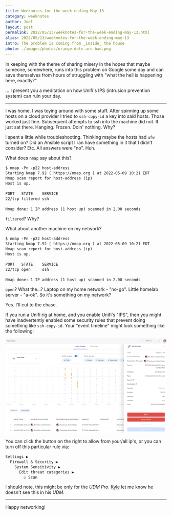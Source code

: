 ```yaml
---
title: Weeknotes for the week ending May.13
category: weeknotes
author: Joel
layout: post
permalink: 2022/05/13/weeknotes-for-the-week-ending-may-13.html
alias: 2022/05/13/weeknotes-for-the-week-ending-may-13
intro: The problem is coming from _inside_ the house
photo: ./images/photos/orange-dots-are-bad.png
---
```


In keeping with the theme of sharing misery in the hopes that maybe someone, somewhere, runs into this problem
on Google some day and can save themselves from hours of struggling with "what the hell is happening here, exactly?"

... I present you a meditation on how Unifi's IPS (intrusion prevention system) can ruin your day.

***

I was home. I was toying around with some stuff. After spinning up some hosts on a cloud provider I tried to
`ssh-copy-id` a key into said hosts. Those worked just fine. Subsequent attempts to ssh into the machine did not. It
just sat there. Hanging. Frozen. Doin' nothing. Why?

I spent a little while troubleshooting. Thinking maybe the hosts had `ufw` turned on? Did an Ansible script
I ran have something in it that I didn't consider? Etc. All answers were "no". Huh.

What does `nmap` say about this?

```
$ nmap -Pn -p22 host-address
Starting Nmap 7.92 ( https://nmap.org ) at 2022-05-09 10:21 EDT
Nmap scan report for host-address (ip)
Host is up.

PORT   STATE    SERVICE
22/tcp filtered ssh

Nmap done: 1 IP address (1 host up) scanned in 2.08 seconds
```

`filtered`? Why?

What about another machine on my network?

```
$ nmap -Pn -p22 host-address
Starting Nmap 7.92 ( https://nmap.org ) at 2022-05-09 10:21 EDT
Nmap scan report for host-address (ip)
Host is up.

PORT   STATE    SERVICE
22/tcp open     ssh

Nmap done: 1 IP address (1 host up) scanned in 2.08 seconds
```

`open`? What the...?  Laptop on my home network - "no-go". Little homelab server - "a-ok". So it's something
on my network?

Yes. I'll cut to the chase.

If you run a Unifi rig at home, and you enable Unifi's "IPS", then you might have inadvertently enabled some security
rules that prevent doing something like `ssh-copy-id`. Your "event timeline" might look something like the following:

![Screenshot of what looked wrong](/images/photos/orange-dots-are-bad.png)

You can click the button on the right to allow from your/all ip's, or you can turn off this particular rule via:

```
Settings ▶
  Firewall & Security ▶
    System Sensitivity ▶
      Edit threat categories ▶
        ☑️ Scan
```

I should note, this might be only for the *UDM Pro*. [Kyle](https://twitter.com/kyleridolfo) let me know he doesn't see this in his *UDM*.

***

Happy networking!

